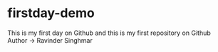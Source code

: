 # firstday-demo
This is my first day on Github and this is my first repository on Github
<br>
Author -> Ravinder Singhmar
